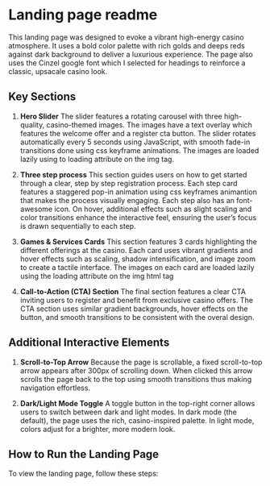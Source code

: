# Landing page readme

This landing page was designed to evoke a vibrant high-energy casino atmosphere. It uses a bold color palette with rich golds and deeps reds against dark background to deliver a luxurious experience. The page also uses the Cinzel google font which I selected for headings to reinforce a classic, upsacale casino look.

## Key Sections

1.  **Hero Slider**
    The slider features a rotating carousel with three high-quality, casino-themed images. The images have a text overlay which features the welcome offer and a register cta button. The slider rotates automatically every 5 seconds using JavaScript, with smooth fade-in transitions done using css keyframe animations. The images are loaded lazily using to loading attribute on the img tag.

2.  **Three step process**
    This section guides users on how to get started through a clear, step by step registration process.
    Each step card features a staggered pop-in animation using css keyframes animantion that makes the process visually engaging. Each step also has an font-awesome icon. On hover, additional effects such as slight scaling and color transitions enhance the interactive feel, ensuring the user’s focus is drawn sequentially to each step.

3.  **Games & Services Cards**
    This section features 3 cards highlighting the different offerings at the casino. Each card uses vibrant gradients and hover effects such as scaling, shadow intensification, and image zoom to create a tactile interface. The images on each card are loaded lazily using the loading attribute on the img html tag

4.  **Call-to-Action (CTA) Section**
    The final section features a clear CTA inviting users to register and benefit from exclusive casino offers. The CTA section uses similar gradient backgrounds, hover effects on the button, and smooth transitions to be consistent with the overal design.

## Additional Interactive Elements

1. **Scroll-to-Top Arrow**
   Because the page is scrollable, a fixed scroll-to-top arrow appears after 300px of scrolling down. When clicked this arrow scrolls the page back to the top using smooth transitions thus making navigation effortless.

2. **Dark/Light Mode Toggle**
   A toggle button in the top-right corner allows users to switch between dark and light modes. In dark mode (the default), the page uses the rich, casino-inspired palette. In light mode, colors adjust for a brighter, more modern look.

## How to Run the Landing Page
To view the landing page, follow these steps:


   
